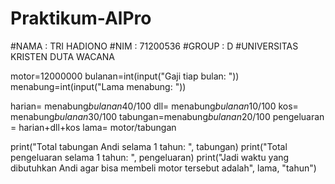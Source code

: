 # Praktikum-AlPro
#NAMA : TRI HADIONO
#NIM : 71200536
#GROUP : D
#UNIVERSITAS KRISTEN DUTA WACANA

motor=12000000
bulanan=int(input("Gaji tiap bulan: "))
menabung=int(input("Lama menabung: "))

harian= menabung*bulanan*40/100
dll= menabung*bulanan*10/100
kos= menabung*bulanan*30/100
tabungan=menabung*bulanan*20/100
pengeluaran = harian+dll+kos
lama= motor/tabungan

print("Total tabungan Andi selama 1 tahun: ", tabungan)
print("Total pengeluaran selama 1 tahun: ", pengeluaran)
print("Jadi waktu yang dibutuhkan Andi agar bisa membeli motor tersebut adalah", lama, "tahun")

